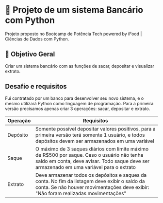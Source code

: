 # 💸 Projeto de um sistema Bancário com Python 

Projeto proposto no Bootcamp de Potência Tech powered by iFood | Ciências de Dados com Python.

## 🎯 Objetivo Geral 
Criar um sistema bancário com as funções de sacar, depositar e visualizar extrato.

## Desafio e requisitos

Fui contratado por um banco para desenvolver seu novo sistema, e o mesmo utilizará Python como linguagem de programação. Para a primeira versão precisamos apenas criar 3 operações: sacar, depositar e extrato.

| Operação | Requisitos |
| --- | --- |
| Depósito | Somente possível depositar valores positivos, para a primeira versão terá somente 1 usuário, e todos depósitos devem ser armazenados em uma variável |
| Saque | O máximo de 3 saques diários com limite máximo de R$500 por saque. Caso o usuário não tenha saldo em conta, deve avisar. Todo saque deve ser armazenado em uma variável para o extrato |
| Extrato | Deve armazenar todos os depósitos e saques da conta. No fim da listagem deve exibir o saldo da conta. Se não houver movimentações deve exibir: "Não foram realizadas movimentações" |